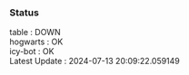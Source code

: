 ### Status


table : DOWN  
hogwarts : OK  
icy-bot : OK  
Latest Update : 2024-07-13 20:09:22.059149
